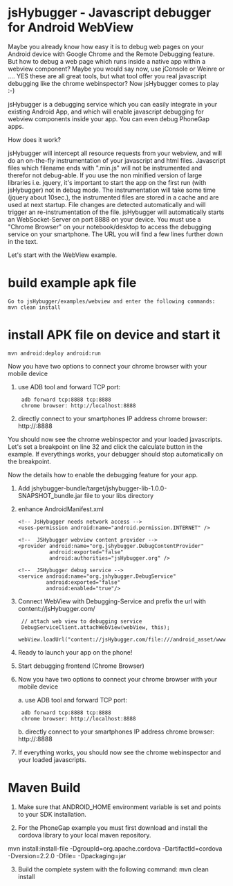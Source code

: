 jsHybugger - Javascript debugger for Android WebView
====================================================

Maybe you already know how easy it is to debug web pages on your Android device with Google Chrome and the Remote Debugging feature. But how to debug a web page which runs inside a native app within a webview component? Maybe you would say now, use jConsole or Weinre or .... YES these are all great tools, but what tool offer you real javascript debugging like the chrome webinspector? Now jsHybugger comes to play :-) 

jsHybugger is a debugging service which you can easily integrate in your existing Android App, and which will enable
javascript debugging for webview components inside your app. You can even debug PhoneGap apps.

How does it work?

jsHybugger will intercept all resource requests from your webview, and will do an on-the-fly instrumentation of your 
javascript and html files. Javascript files which filename ends with ".min.js" will not be instrumented and therefor not debug-able. If you use the non minified version of large libraries i.e. jquery, it's important to start the app on the first run (with jsHybugger) not in debug mode. The instrumentation will take some time (jquery about 10sec.), the instrumented files are stored in a cache and are used at next startup. File changes are detected automatically and will trigger an re-instrumentation of the file. jsHybugger will automatically starts an WebSocket-Server on port 8888 on your device. You must use a "Chrome Browser" on your notebook/desktop to access the debugging service on your smartphone. The URL you will find a few lines further down in the text.

Let's start with the WebView example. 

# build example apk file
	Go to jsHybugger/examples/webview and enter the following commands:
	mvn clean install

# install APK file on device and start it
	mvn android:deploy android:run

Now you have two options to connect your chrome browser with your mobile device

1. use ADB tool and forward TCP port: 
	
		adb forward tcp:8888 tcp:8888
		chrome browser: http://localhost:8888

2. directly connect to your smartphones IP address
		chrome browser: http://<phone ip>:8888
		
You should now see the chrome webinspector and your loaded javascripts. Let's set a breakpoint on line 32 and click the calculate button in the example. If everythings works, your debugger should stop automatically on the breakpoint.


Now the details how to enable the debugging feature for your app.

1.  Add jshybugger-bundle/target/jshybugger-lib-1.0.0-SNAPSHOT_bundle.jar file to your libs directory

2.	enhance AndroidManifest.xml

		<!-- JsHybugger needs network access -->
		<uses-permission android:name="android.permission.INTERNET" />

		<!--  JSHybugger webview content provider -->
		<provider android:name="org.jshybugger.DebugContentProvider"
				  android:exported="false"
				  android:authorities="jsHybugger.org" />
		  
		<!--  JSHybugger debug service -->
		<service android:name="org.jshybugger.DebugService"
				 android:exported="false"
				 android:enabled="true"/>

3. Connect WebView with Debugging-Service and prefix the url with content://jsHybugger.com/ 

		// attach web view to debugging service 
		DebugServiceClient.attachWebView(webView, this);
		webView.loadUrl("content://jsHybugger.com/file:///android_asset/www/index.html");
			 
5. Ready to launch your app on the phone! 

6. Start debugging frontend (Chrome Browser)

7. Now you have two options to connect your chrome browser with your mobile device

	a. use ADB tool and forward TCP port: 
	
		adb forward tcp:8888 tcp:8888
		chrome browser: http://localhost:8888

	b. directly connect to your smartphones IP address
		chrome browser: http://<phone ip>:8888
		
8. If everything works, you should now see the chrome webinspector and your loaded javascripts.
		
	
	
Maven Build
===========

1. Make sure that ANDROID_HOME environment variable is set and points to your SDK installation.

2. For the PhoneGap example you must first download and install the cordova library to your local maven repository.

mvn install:install-file -DgroupId=org.apache.cordova -DartifactId=cordova -Dversion=2.2.0 -Dfile=<path to downloaded cordova-2.2.0.jar file> -Dpackaging=jar

3. Build the complete system with the following command: mvn clean install 
